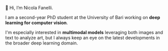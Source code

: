 👋 Hi, I’m Nicola Fanelli.

I am a second-year PhD student at the University of Bari working on **deep learning for computer vision**.

I'm especially interested in **multimodal models** leveraging both images and text to analyze art, but I always keep an eye on the latest developments in the broader deep learning domain.

<!---
nicolafan/nicolafan is a ✨ special ✨ repository because its `README.md` (this file) appears on your GitHub profile.
You can click the Preview link to take a look at your changes.
--->
